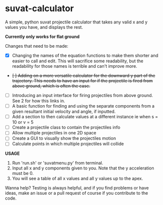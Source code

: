 # suvat-calculator
A simple, python suvat projectile calculator that takes any valid x and y values you have, and displays the rest.

**Currently only works for flat ground**

Changes that need to be made:

- [x] Changing the names of the equation functions to make them shorter and easier to call and edit. This will sacrifice some readability, but the readability for those names is terrible and can't improve more.
- ~~[ ] Adding on a more versatile calculator for the downward y part of the trajectory. This needs to have an input for if the projectile is fired from above ground, which is often the case.~~
- [ ] Introducing an input interface for firing projectiles from above ground. See 2 for how this links in.
- [ ] A basic function for finding and using the separate components from a given resultant initial velocity and angle, if inputted.
- [ ] Add a section to then calculate values at a different instance ie when s = 10 or v = 5
- [ ] Create a projectile class to contain the projectiles info
- [ ] Allow multiple projectiles in one 2D space
- [ ] Create a GUI to visually show the projectiles motion
- [ ] Calculate points in which multiple projectiles will collide

**USAGE** 

1. Run 'run.sh' or 'suvatmenu.py' from terminal.
2. Input all x and y components given to you. Note that the y acceleration must be 0.
3. You will see a table of all x values and all y values up to the apex.

Wanna help? Testing is always helpful, and if you find problems or have ideas, make an issue or a pull request of course if you contribute to the code.
